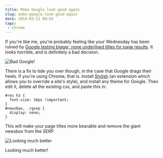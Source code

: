 ---title: Make Google look good againslug: make-google-look-good-againdate: 2014-03-12 09:54tags:  - chrome---If you're like me, you're probably feeling like your Wednesday has been ruined by [Google testing bigger, none underlined titles for page results](http://googlesystem.blogspot.co.uk/2014/03/a-google-experiment-makes-page-titles.html). It looks horrible, and is definitely a bad decision.

![Bad Google!](http://i.imgur.com/C0ZnCUR.png)

There is a fix to tide you over though, in the case that Google drags their heels. If you're using Chrome, that is. Install [Stylish](https://chrome.google.com/webstore/detail/stylish/fjnbnpbmkenffdnngjfgmeleoegfcffe) (an extension which allows you to override a site's style), and install any theme for Google. Then edit it, delete all the existing css, and paste this in:

    #res h3 { 
      font-size: 16px !important; 
    }
    #newsbox, .rgsep { 
      display: none;
    }

This will make your page titles more bearable and remove the giant newsbox from the SERP.

![Looking much better](http://i.imgur.com/qnNfVE2.png)

Looking much better!